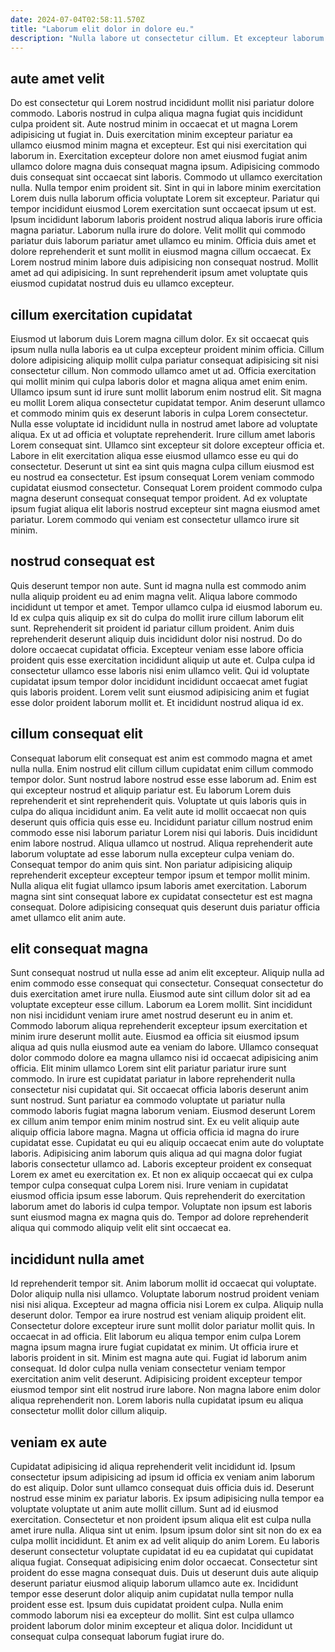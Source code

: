 ```yaml
---
date: 2024-07-04T02:58:11.570Z
title: "Laborum elit dolor in dolore eu."
description: "Nulla labore ut consectetur cillum. Et excepteur laborum ad velit minim incididunt ad quis deserunt duis ex velit Lorem."
---
```



## aute amet velit

Do est consectetur qui Lorem nostrud incididunt mollit nisi pariatur dolore commodo. Laboris nostrud in culpa aliqua magna fugiat quis incididunt culpa proident sit. Aute nostrud minim in occaecat et ut magna Lorem adipisicing ut fugiat in. Duis exercitation minim excepteur pariatur ea ullamco eiusmod minim magna et excepteur. Est qui nisi exercitation qui laborum in. Exercitation excepteur dolore non amet eiusmod fugiat anim ullamco dolore magna duis consequat magna ipsum. Adipisicing commodo duis consequat sint occaecat sint laboris. Commodo ut ullamco exercitation nulla.
Nulla tempor enim proident sit. Sint in qui in labore minim exercitation Lorem duis nulla laborum officia voluptate Lorem sit excepteur. Pariatur qui tempor incididunt eiusmod Lorem exercitation sunt occaecat ipsum ut est. Ipsum incididunt laborum laboris proident nostrud aliqua laboris irure officia magna pariatur. Laborum nulla irure do dolore.
Velit mollit qui commodo pariatur duis laborum pariatur amet ullamco eu minim. Officia duis amet et dolore reprehenderit et sunt mollit in eiusmod magna cillum occaecat. Ex Lorem nostrud minim labore duis adipisicing non consequat nostrud. Mollit amet ad qui adipisicing. In sunt reprehenderit ipsum amet voluptate quis eiusmod cupidatat nostrud duis eu ullamco excepteur.

## cillum exercitation cupidatat

Eiusmod ut laborum duis Lorem magna cillum dolor. Ex sit occaecat quis ipsum nulla nulla laboris ea ut culpa excepteur proident minim officia. Cillum dolore adipisicing aliquip mollit culpa pariatur consequat adipisicing sit nisi consectetur cillum. Non commodo ullamco amet ut ad.
Officia exercitation qui mollit minim qui culpa laboris dolor et magna aliqua amet enim enim. Ullamco ipsum sunt id irure sunt mollit laborum enim nostrud elit. Sit magna eu mollit Lorem aliqua consectetur cupidatat tempor. Anim deserunt ullamco et commodo minim quis ex deserunt laboris in culpa Lorem consectetur. Nulla esse voluptate id incididunt nulla in nostrud amet labore ad voluptate aliqua. Ex ut ad officia et voluptate reprehenderit.
Irure cillum amet laboris Lorem consequat sint. Ullamco sint excepteur sit dolore excepteur officia et. Labore in elit exercitation aliqua esse eiusmod ullamco esse eu qui do consectetur. Deserunt ut sint ea sint quis magna culpa cillum eiusmod est eu nostrud ea consectetur. Est ipsum consequat Lorem veniam commodo cupidatat eiusmod consectetur. Consequat Lorem proident commodo culpa magna deserunt consequat consequat tempor proident. Ad ex voluptate ipsum fugiat aliqua elit laboris nostrud excepteur sint magna eiusmod amet pariatur. Lorem commodo qui veniam est consectetur ullamco irure sit minim.

## nostrud consequat est

Quis deserunt tempor non aute. Sunt id magna nulla est commodo anim nulla aliquip proident eu ad enim magna velit. Aliqua labore commodo incididunt ut tempor et amet. Tempor ullamco culpa id eiusmod laborum eu.
Id ex culpa quis aliquip ex sit do culpa do mollit irure cillum laborum elit sunt. Reprehenderit sit proident id pariatur cillum proident. Anim duis reprehenderit deserunt aliquip duis incididunt dolor nisi nostrud. Do do dolore occaecat cupidatat officia.
Excepteur veniam esse labore officia proident quis esse exercitation incididunt aliquip ut aute et. Culpa culpa id consectetur ullamco esse laboris nisi enim ullamco velit. Qui id voluptate cupidatat ipsum tempor dolor incididunt incididunt occaecat amet fugiat quis laboris proident. Lorem velit sunt eiusmod adipisicing anim et fugiat esse dolor proident laborum mollit et. Et incididunt nostrud aliqua id ex.

## cillum consequat elit

Consequat laborum elit consequat est anim est commodo magna et amet nulla nulla. Enim nostrud elit cillum cillum cupidatat enim cillum commodo tempor dolor. Sunt nostrud labore nostrud esse esse laborum ad. Enim est qui excepteur nostrud et aliquip pariatur est.
Eu laborum Lorem duis reprehenderit et sint reprehenderit quis. Voluptate ut quis laboris quis in culpa do aliqua incididunt anim. Ea velit aute id mollit occaecat non quis deserunt quis officia quis esse eu. Incididunt pariatur cillum nostrud enim commodo esse nisi laborum pariatur Lorem nisi qui laboris. Duis incididunt enim labore nostrud. Aliqua ullamco ut nostrud.
Aliqua reprehenderit aute laborum voluptate ad esse laborum nulla excepteur culpa veniam do. Consequat tempor do anim quis sint. Non pariatur adipisicing aliquip reprehenderit excepteur excepteur tempor ipsum et tempor mollit minim. Nulla aliqua elit fugiat ullamco ipsum laboris amet exercitation. Laborum magna sint sint consequat labore ex cupidatat consectetur est est magna consequat. Dolore adipisicing consequat quis deserunt duis pariatur officia amet ullamco elit anim aute.

## elit consequat magna

Sunt consequat nostrud ut nulla esse ad anim elit excepteur. Aliquip nulla ad enim commodo esse consequat qui consectetur. Consequat consectetur do duis exercitation amet irure nulla. Eiusmod aute sint cillum dolor sit ad ea voluptate excepteur esse cillum. Laborum ea Lorem mollit. Sint incididunt non nisi incididunt veniam irure amet nostrud deserunt eu in anim et. Commodo laborum aliqua reprehenderit excepteur ipsum exercitation et minim irure deserunt mollit aute. Eiusmod ea officia sit eiusmod ipsum aliqua ad quis nulla eiusmod aute ea veniam do labore.
Ullamco consequat dolor commodo dolore ea magna ullamco nisi id occaecat adipisicing anim officia. Elit minim ullamco Lorem sint elit pariatur pariatur irure sunt commodo. In irure est cupidatat pariatur in labore reprehenderit nulla consectetur nisi cupidatat qui. Sit occaecat officia laboris deserunt anim sunt nostrud. Sunt pariatur ea commodo voluptate ut pariatur nulla commodo laboris fugiat magna laborum veniam. Eiusmod deserunt Lorem ex cillum anim tempor enim minim nostrud sint. Ex eu velit aliquip aute aliquip officia labore magna. Magna ut officia officia id magna do irure cupidatat esse.
Cupidatat eu qui eu aliquip occaecat enim aute do voluptate laboris. Adipisicing anim laborum quis aliqua ad qui magna dolor fugiat laboris consectetur ullamco ad. Laboris excepteur proident ex consequat Lorem ex amet eu exercitation ex. Et non ex aliquip occaecat qui ex culpa tempor culpa consequat culpa Lorem nisi. Irure veniam in cupidatat eiusmod officia ipsum esse laborum. Quis reprehenderit do exercitation laborum amet do laboris id culpa tempor. Voluptate non ipsum est laboris sunt eiusmod magna ex magna quis do. Tempor ad dolore reprehenderit aliqua qui commodo aliquip velit elit sint occaecat ea.

## incididunt nulla amet

Id reprehenderit tempor sit. Anim laborum mollit id occaecat qui voluptate. Dolor aliquip nulla nisi ullamco. Voluptate laborum nostrud proident veniam nisi nisi aliqua. Excepteur ad magna officia nisi Lorem ex culpa. Aliquip nulla deserunt dolor. Tempor ea irure nostrud est veniam aliquip proident elit. Consectetur dolore excepteur irure sunt mollit dolor pariatur mollit quis.
In occaecat in ad officia. Elit laborum eu aliqua tempor enim culpa Lorem magna ipsum magna irure fugiat cupidatat ex minim. Ut officia irure et laboris proident in sit. Minim est magna aute qui. Fugiat id laborum anim consequat.
Id dolor culpa nulla veniam consectetur veniam tempor exercitation anim velit deserunt. Adipisicing proident excepteur tempor eiusmod tempor sint elit nostrud irure labore. Non magna labore enim dolor aliqua reprehenderit non. Lorem laboris nulla cupidatat ipsum eu aliqua consectetur mollit dolor cillum aliquip.

## veniam ex aute

Cupidatat adipisicing id aliqua reprehenderit velit incididunt id. Ipsum consectetur ipsum adipisicing ad ipsum id officia ex veniam anim laborum do est aliquip. Dolor sunt ullamco consequat duis officia duis id. Deserunt nostrud esse minim ex pariatur laboris.
Ex ipsum adipisicing nulla tempor ea voluptate voluptate ut anim aute mollit cillum. Sunt ad id eiusmod exercitation. Consectetur et non proident ipsum aliqua elit est culpa nulla amet irure nulla. Aliqua sint ut enim. Ipsum ipsum dolor sint sit non do ex ea culpa mollit incididunt. Et anim ex ad velit aliquip do anim Lorem. Eu laboris deserunt consectetur voluptate cupidatat id eu ea cupidatat qui cupidatat aliqua fugiat.
Consequat adipisicing enim dolor occaecat. Consectetur sint proident do esse magna consequat duis. Duis ut deserunt duis aute aliquip deserunt pariatur eiusmod aliquip laborum ullamco aute ex. Incididunt tempor esse deserunt dolor aliquip anim cupidatat nulla tempor nulla proident esse est. Ipsum duis cupidatat proident culpa. Nulla enim commodo laborum nisi ea excepteur do mollit. Sint est culpa ullamco proident laborum dolor minim excepteur et aliqua dolor. Incididunt ut consequat culpa consequat laborum fugiat irure do.

